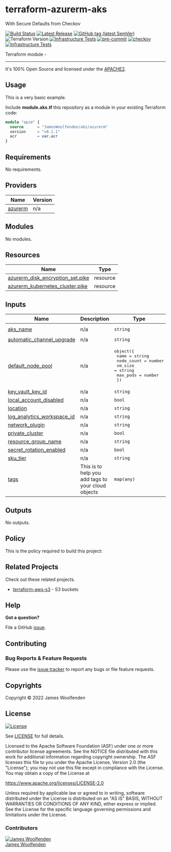 # terraform-azurerm-aks

With Secure Defaults from Checkov

[![Build Status](https://github.com/JamesWoolfenden/terraform-azurerm-aks/workflows/Verify%20and%20Bump/badge.svg?branch=master)](https://github.com/JamesWoolfenden/terraform-azurerm-aks)
[![Latest Release](https://img.shields.io/github/release/JamesWoolfenden/terraform-azurerm-aks.svg)](https://github.com/JamesWoolfenden/terraform-azurerm-aks/releases/latest)
[![GitHub tag (latest SemVer)](https://img.shields.io/github/tag/JamesWoolfenden/terraform-azurerm-aks.svg?label=latest)](https://github.com/JamesWoolfenden/terraform-azurerm-aks/releases/latest)
![Terraform Version](https://img.shields.io/badge/tf-%3E%3D0.14.0-blue.svg)
[![Infrastructure Tests](https://www.bridgecrew.cloud/badges/github/JamesWoolfenden/terraform-azurerm-aks/cis_aws)](https://www.bridgecrew.cloud/link/badge?vcs=github&fullRepo=JamesWoolfenden%2Fterraform-azurerm-aks&benchmark=CIS+AWS+V1.2)
[![pre-commit](https://img.shields.io/badge/pre--commit-enabled-brightgreen?logo=pre-commit&logoColor=white)](https://github.com/pre-commit/pre-commit)
[![checkov](https://img.shields.io/badge/checkov-verified-brightgreen)](https://www.checkov.io/)
[![Infrastructure Tests](https://www.bridgecrew.cloud/badges/github/jameswoolfenden/terraform-azurerm-aks/general)](https://www.bridgecrew.cloud/link/badge?vcs=github&fullRepo=JamesWoolfenden%2Fterraform-azurerm-aks&benchmark=INFRASTRUCTURE+SECURITY)

Terraform module -

---

It's 100% Open Source and licensed under the [APACHE2](LICENSE).

## Usage

This is a very basic example.

Include **module.aks.tf** this repository as a module in your existing Terraform code:

```terraform
module "apim" {
  source      = "JamesWoolfenden/aks/azurerm"
  version     = "v0.1.1"
  acr         = var.acr
}
```

<!-- BEGINNING OF PRE-COMMIT-TERRAFORM DOCS HOOK -->
## Requirements

No requirements.

## Providers

| Name | Version |
|------|---------|
| <a name="provider_azurerm"></a> [azurerm](#provider\_azurerm) | n/a |

## Modules

No modules.

## Resources

| Name | Type |
|------|------|
| [azurerm_disk_encryption_set.pike](https://registry.terraform.io/providers/hashicorp/azurerm/latest/docs/resources/disk_encryption_set) | resource |
| [azurerm_kubernetes_cluster.pike](https://registry.terraform.io/providers/hashicorp/azurerm/latest/docs/resources/kubernetes_cluster) | resource |

## Inputs

| Name | Description | Type | Default | Required |
|------|-------------|------|---------|:--------:|
| <a name="input_aks_name"></a> [aks\_name](#input\_aks\_name) | n/a | `string` | `"example-aks1"` | no |
| <a name="input_automatic_channel_upgrade"></a> [automatic\_channel\_upgrade](#input\_automatic\_channel\_upgrade) | n/a | `string` | `"stable"` | no |
| <a name="input_default_node_pool"></a> [default\_node\_pool](#input\_default\_node\_pool) | n/a | <pre>object({<br>    name       = string<br>    node_count = number<br>    vm_size    = string<br>    max_pods   = number<br>  })</pre> | n/a | yes |
| <a name="input_key_vault_key_id"></a> [key\_vault\_key\_id](#input\_key\_vault\_key\_id) | n/a | `string` | n/a | yes |
| <a name="input_local_account_disabled"></a> [local\_account\_disabled](#input\_local\_account\_disabled) | n/a | `bool` | `true` | no |
| <a name="input_location"></a> [location](#input\_location) | n/a | `string` | n/a | yes |
| <a name="input_log_analytics_workspace_id"></a> [log\_analytics\_workspace\_id](#input\_log\_analytics\_workspace\_id) | n/a | `string` | n/a | yes |
| <a name="input_network_plugin"></a> [network\_plugin](#input\_network\_plugin) | n/a | `string` | `"azure"` | no |
| <a name="input_private_cluster"></a> [private\_cluster](#input\_private\_cluster) | n/a | `bool` | `true` | no |
| <a name="input_resource_group_name"></a> [resource\_group\_name](#input\_resource\_group\_name) | n/a | `string` | n/a | yes |
| <a name="input_secret_rotation_enabled"></a> [secret\_rotation\_enabled](#input\_secret\_rotation\_enabled) | n/a | `bool` | `true` | no |
| <a name="input_sku_tier"></a> [sku\_tier](#input\_sku\_tier) | n/a | `string` | `"Paid"` | no |
| <a name="input_tags"></a> [tags](#input\_tags) | This is to help you add tags to your cloud objects | `map(any)` | n/a | yes |

## Outputs

No outputs.
<!-- END OF PRE-COMMIT-TERRAFORM DOCS HOOK -->

## Policy

This is the policy required to build this project:

<!-- BEGINNING OF PRE-COMMIT-PIKE DOCS HOOK -->

<!-- END OF PRE-COMMIT-PIKE DOCS HOOK -->

## Related Projects

Check out these related projects.

- [terraform-aws-s3](https://github.com/jameswoolfenden/terraform-aws-s3) - S3 buckets

## Help

**Got a question?**

File a GitHub [issue](https://github.com/JamesWoolfenden/terraform-azurerm-aks/issues).

## Contributing

### Bug Reports & Feature Requests

Please use the [issue tracker](https://github.com/JamesWoolfenden/terraform-azurerm-aks/issues) to report any bugs or file feature requests.

## Copyrights

Copyright © 2022 James Woolfenden

## License

[![License](https://img.shields.io/badge/License-Apache%202.0-blue.svg)](https://opensource.org/licenses/Apache-2.0)

See [LICENSE](LICENSE) for full details.

Licensed to the Apache Software Foundation (ASF) under one
or more contributor license agreements. See the NOTICE file
distributed with this work for additional information
regarding copyright ownership. The ASF licenses this file
to you under the Apache License, Version 2.0 (the
"License"); you may not use this file except in compliance
with the License. You may obtain a copy of the License at

<https://www.apache.org/licenses/LICENSE-2.0>

Unless required by applicable law or agreed to in writing,
software distributed under the License is distributed on an
"AS IS" BASIS, WITHOUT WARRANTIES OR CONDITIONS OF ANY
KIND, either express or implied. See the License for the
specific language governing permissions and limitations
under the License.

### Contributors

[![James Woolfenden][jameswoolfenden_avatar]][jameswoolfenden_homepage]<br/>[James Woolfenden][jameswoolfenden_homepage]

[jameswoolfenden_homepage]: https://github.com/jameswoolfenden
[jameswoolfenden_avatar]: https://github.com/jameswoolfenden.png?size=150
